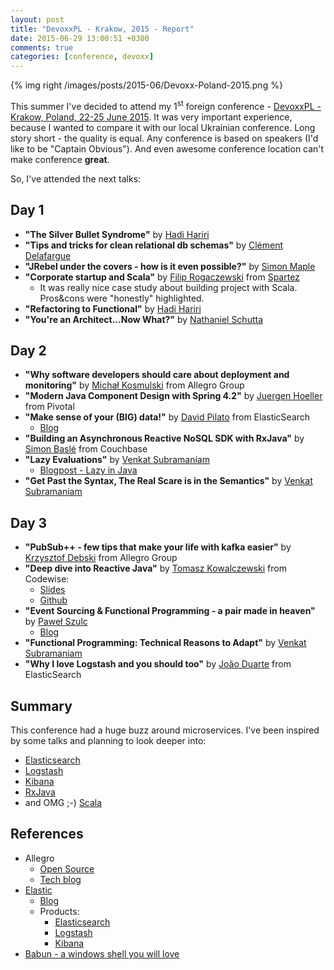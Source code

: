 ```yaml
---
layout: post
title: "DevoxxPL - Krakow, 2015 - Report"
date: 2015-06-29 13:00:51 +0300
comments: true
categories: [conference, devoxx]
---
```


{% img right /images/posts/2015-06/Devoxx-Poland-2015.png %}

This summer I've decided to attend my 1<sup>st</sup> foreign conference - [DevoxxPL - Krakow, Poland, 22-25 June 2015](http://devoxx.pl). It was very important experience, because I wanted to compare it with our local Ukrainian conference. Long story short - the quality is equal. Any conference is based on speakers (I'd like to be "Captain Obvious"). And even awesome conference location can't make conference **great**.

So, I've attended the next talks:

## Day 1

- **"The Silver Bullet Syndrome"** by [Hadi Hariri](http://hadihariri.com/)
- **"Tips and tricks for clean relational db schemas"** by [Clément Delafargue](https://twitter.com/clementd)
- **"JRebel under the covers - how is it even possible?"** by [Simon Maple](https://twitter.com/sjmaple)
- **"Corporate startup and Scala"** by [Filip Rogaczewski](https://plus.google.com/114974986229567009127/posts) from [Spartez](spartez.com)
  - It was really nice case study about building project with Scala. Pros&cons were "honestly" highlighted.
- **"Refactoring to Functional"** by [Hadi Hariri](http://hadihariri.com/)
- **"You're an Architect...Now What?"** by [Nathaniel Schutta](https://twitter.com/ntschutta)

## Day 2
- **"Why software developers should care about deployment and monitoring"** by [Michał Kosmulski](http://allegrotech.io/authors/michal.kosmulski/) from Allegro Group
- **"Modern Java Component Design with Spring 4.2"** by [Juergen Hoeller](https://twitter.com/springjuergen) from Pivotal
- **"Make sense of your (BIG) data!"** by [David Pilato](https://twitter.com/dadoonet) from ElasticSearch
  - [Blog](http://david.pilato.fr)
- **"Building an Asynchronous Reactive NoSQL SDK with RxJava"** by [Simon Baslé](https://about.me/simonbasle) from Couchbase
- **"Lazy Evaluations"** by [Venkat Subramaniam](https://twitter.com/venkat_s)
  - [Blogpost - Lazy in Java](http://blog.agiledeveloper.com/2015/06/lazy-in-java_24.html)
- **"Get Past the Syntax, The Real Scare is in the Semantics"** by [Venkat Subramaniam](https://twitter.com/venkat_s)

## Day 3
- **"PubSub++ - few tips that make your life with kafka easier"** by [Krzysztof Debski](https://twitter.com/DebskiChris) from Allegro Group
- **"Deep dive into Reactive Java"** by [Tomasz Kowalczewski](https://twitter.com/tkowalcz) from Codewise:
  - [Slides](http://www.slideshare.net/tkowalcz/deep-dive-reactive-java-devoxxpl)
  - [Github](https://github.com/tkowalcz/presentations)
- **"Event Sourcing & Functional Programming - a pair made in heaven"** by [Paweł Szulc](https://twitter.com/rabbitonweb)
  - [Blog](http://www.rabbitonweb.com/)
- **"Functional Programming: Technical Reasons to Adapt"** by [Venkat Subramaniam](https://twitter.com/venkat_s)
- **"Why I love Logstash and you should too"** by [João Duarte](https://twitter.com/jsvd) from ElasticSearch

## Summary

This conference had a huge buzz around microservices. I've been inspired by some talks and planning to look deeper into:

* [Elasticsearch](https://www.elastic.co/products/elasticsearch)
* [Logstash](https://www.elastic.co/products/logstash)
* [Kibana](https://www.elastic.co/products/kibana)
* [RxJava](https://github.com/ReactiveX/RxJava)
* and OMG ;-) [Scala](http://www.scala-lang.org/)

## References
* Allegro
  * [Open Source](http://allegrotech.io/open-source/)
  * [Tech blog](http://allegrotech.io/)
* [Elastic](https://www.elastic.co)
  * [Blog](https://www.elastic.co/blog)
  * Products:
    * [Elasticsearch](https://www.elastic.co/products/elasticsearch)
    * [Logstash](https://www.elastic.co/products/logstash)
    * [Kibana](https://www.elastic.co/products/kibana)
* [Babun - a windows shell you will love](http://babun.github.io/)
